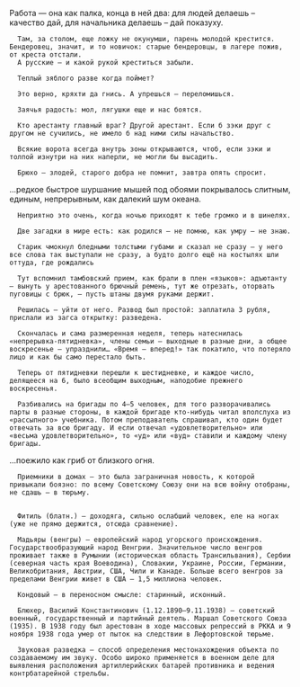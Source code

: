    Работа — она как палка, конца в ней два: для людей делаешь – качество дай, для начальника делаешь – дай показуху.

      Там, за столом, еще ложку не окунумши, парень молодой крестится. Бендеровец, значит, и то новичок: старые бендеровцы, в лагере пожив, от креста отстали.
      А русские — и какой рукой креститься забыли.

      Теплый зяблого разве когда поймет?

      Это верно, кряхти да гнись. А упрешься — переломишься.

      Заячья радость: мол, лягушки еще и нас боятся.

      Кто арестанту главный враг? Другой арестант. Если б зэки друг с другом не сучились, не имело б над ними силы начальство.

      Всякие ворота всегда внутрь зоны открываются, чтоб, если зэки и толпой изнутри на них наперли, не могли бы высадить.

      Брюхо — злодей, старого добра не помнит, завтра опять спросит.

   ...редкое быстрое шуршание мышей под обоями покрывалось слитным, единым, непрерывным, как далекий шум океана.

      Неприятно это очень, когда ночью приходят к тебе громко и в шинелях.

      Две загадки в мире есть: как родился — не помню, как умру — не знаю.

      Старик чмокнул бледными толстыми губами и сказал не сразу — у него все слова так выступали не сразу, а будто долго ещё на костылях шли оттуда, где рождались

      Тут вспомнил тамбовский прием, как брали в плен «языков»: адъютанту — вынуть у арестованного брючный ремень, тут же отрезать, оторвать пуговицы с брюк, — пусть штаны двумя руками держит.

      Решилась — уйти от него. Развод был простой: заплатила 3 рубля, прислали из загса открытку: разведена.

      Скончалась и сама размеренная неделя, теперь натеснилась «непрерывка-пятидневка», члены семьи — выходные в разные дни, а общее воскресенье — упразднили… «Время — вперед!» так покатило, что потеряло лицо и как бы само перестало быть.

      Теперь от пятидневки перешли к шестидневке, и каждое число, делящееся на 6, было всеобщим выходным, наподобие прежнего воскресенья.

      Разбивались на бригады по 4–5 человек, для того разворачивались парты в разные стороны, в каждой бригаде кто-нибудь читал вполслуха из «рассыпного» учебника. Потом преподаватель спрашивал, кто один будет отвечать за всю бригаду. И если отвечал «удовлетворительно» или «весьма удовлетворительно», то «уд» или «вуд» ставили и каждому члену бригады.

   ...поежило как гриб от близкого огня.

      Приемники в домах — это была заграничная новость, к которой привыкали боязно: по всему Советскому Союзу они на всю войну отобраны, не сдашь — в тюрьму.


      Фитиль (блатн.) — доходяга, сильно ослабший человек, еле на ногах (уже не прямо держится, отсюда сравнение).
      
      Мадьяры (венгры) — европейский народ угорского происхождения. Государствообразующий народ Венгрии. Значительное число венгров проживает также в Румынии (историческая область Трансильвания), Сербии (северная часть края Воеводина), Словакии, Украине, России, Германии, Великобритания, Австрии, США, Чили и Канаде. Больше всего венгров за пределами Венгрии живет в США — 1,5 миллиона человек.
      
      Кондовый — в переносном смысле: cтаринный, исконный.
      
      Блюхер, Василий Константинович (1.12.1890—9.11.1938) — советский военный, государственный и партийный деятель. Маршал Советского Союза (1935). В 1938 году был арестован в ходе массовых репрессий в РККА и 9 ноября 1938 года умер от пыток на следствии в Лефортовской тюрьме.
      
      Звуковая разведка — способ определения местонахождения объекта по создаваемому им звуку. Особо широко применяется в военном деле для выявления расположения артиллерийских батарей противника и ведения контрбатарейной стрельбы.

